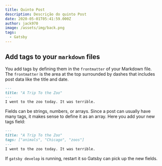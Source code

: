```yaml
---
title: Quinto Post
description: Descrição do quinto Post
date: 2020-05-01T05:41:59.000Z
author: jack970
image: /assets/img/back.png
tags:
  - Gatsby
---
```

## Add tags to your `markdown` files

You add tags by defining them in the `frontmatter` of your Markdown file. The `frontmatter` is the area at the top surrounded by dashes that includes post data like the title and date.

```markdown
---
title: "A Trip To the Zoo"
---
I went to the zoo today. It was terrible.
```

Fields can be strings, numbers, or arrays. Since a post can usually have many tags, it makes sense to define it as an array. Here you add your new tags field:

```markdown
---
title: "A Trip To the Zoo"
tags: ["animals", "Chicago", "zoos"]
---
I went to the zoo today. It was terrible.
```

If `gatsby develop` is running, restart it so Gatsby can pick up the new fields.